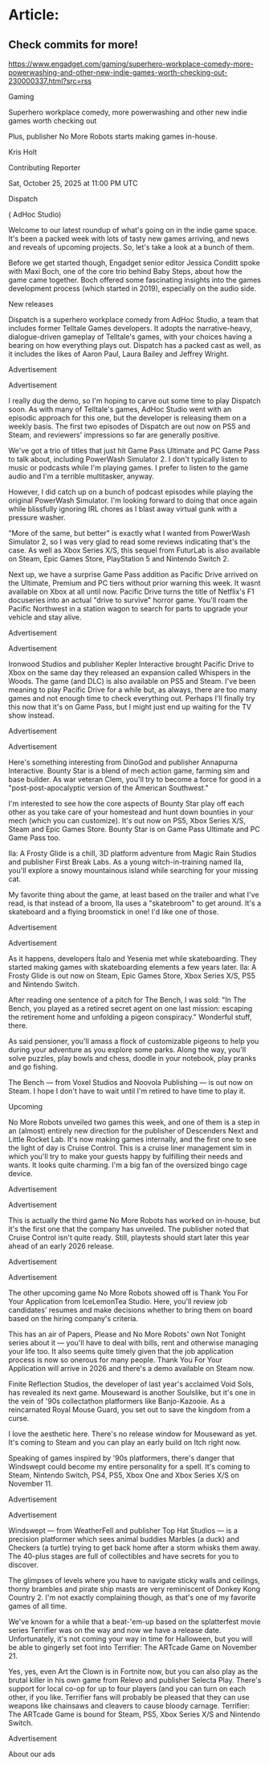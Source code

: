 # Article:

## Check commits for more!
https://www.engadget.com/gaming/superhero-workplace-comedy-more-powerwashing-and-other-new-indie-games-worth-checking-out-230000337.html?src=rss

Gaming

Superhero workplace comedy, more powerwashing and other new indie games worth checking out

Plus, publisher No More Robots starts making games in-house.

Kris Holt

Contributing Reporter

Sat, October 25, 2025 at 11:00 PM UTC

Dispatch

( AdHoc Studio)

Welcome to our latest roundup of what's going on in the indie game space. It's been a packed week with lots of tasty new games arriving, and news and reveals of upcoming projects. So, let's take a look at a bunch of them.

Before we get started though, Engadget senior editor Jessica Conditt spoke with Maxi Boch, one of the core trio behind Baby Steps, about how the game came together. Boch offered some fascinating insights into the games development process (which started in 2019), especially on the audio side.

New releases

Dispatch is a superhero workplace comedy from AdHoc Studio, a team that includes former Telltale Games developers. It adopts the narrative-heavy, dialogue-driven gameplay of Telltale's games, with your choices having a bearing on how everything plays out. Dispatch has a packed cast as well, as it includes the likes of Aaron Paul, Laura Bailey and Jeffrey Wright.

Advertisement

Advertisement

I really dug the demo, so I'm hoping to carve out some time to play Dispatch soon. As with many of Telltale's games, AdHoc Studio went with an episodic approach for this one, but the developer is releasing them on a weekly basis. The first two episodes of Dispatch are out now on PS5 and Steam, and reviewers' impressions so far are generally positive.

We've got a trio of titles that just hit Game Pass Ultimate and PC Game Pass to talk about, including PowerWash Simulator 2. I don't typically listen to music or podcasts while I'm playing games. I prefer to listen to the game audio and I'm a terrible multitasker, anyway.

However, I did catch up on a bunch of podcast episodes while playing the original PowerWash Simulator. I'm looking forward to doing that once again while blissfully ignoring IRL chores as I blast away virtual gunk with a pressure washer.

"More of the same, but better" is exactly what I wanted from PowerWash Simulator 2, so I was very glad to read some reviews indicating that's the case. As well as Xbox Series X/S, this sequel from FuturLab is also available on Steam, Epic Games Store, PlayStation 5 and Nintendo Switch 2.

Next up, we have a surprise Game Pass addition as Pacific Drive arrived on the Ultimate, Premium and PC tiers without prior warning this week. It wasnt available on Xbox at all until now. Pacific Drive turns the title of Netflix's F1 docuseries into an actual "drive to survive" horror game. You'll roam the Pacific Northwest in a station wagon to search for parts to upgrade your vehicle and stay alive.

Advertisement

Advertisement

Ironwood Studios and publisher Kepler Interactive brought Pacific Drive to Xbox on the same day they released an expansion called Whispers in the Woods. The game (and DLC) is also available on PS5 and Steam. I've been meaning to play Pacific Drive for a while but, as always, there are too many games and not enough time to check everything out. Perhaps I'll finally try this now that it's on Game Pass, but I might just end up waiting for the TV show instead.

Advertisement

Advertisement

Here's something interesting from DinoGod and publisher Annapurna Interactive. Bounty Star is a blend of mech action game, farming sim and base builder. As war veteran Clem, you'll try to become a force for good in a "post-post-apocalyptic version of the American Southwest."

I'm interested to see how the core aspects of Bounty Star play off each other as you take care of your homestead and hunt down bounties in your mech (which you can customize). It's out now on PS5, Xbox Series X/S, Steam and Epic Games Store. Bounty Star is on Game Pass Ultimate and PC Game Pass too.

Ila: A Frosty Glide is a chill, 3D platform adventure from Magic Rain Studios and publisher First Break Labs. As a young witch-in-training named Ila, you'll explore a snowy mountainous island while searching for your missing cat.

My favorite thing about the game, at least based on the trailer and what I've read, is that instead of a broom, Ila uses a "skatebroom" to get around. It's a skateboard and a flying broomstick in one! I'd like one of those.

Advertisement

Advertisement

As it happens, developers Ítalo and Yesenia met while skateboarding. They started making games with skateboarding elements a few years later. Ila: A Frosty Glide is out now on Steam, Epic Games Store, Xbox Series X/S, PS5 and Nintendo Switch.

After reading one sentence of a pitch for The Bench, I was sold: "In The Bench, you played as a retired secret agent on one last mission: escaping the retirement home and unfolding a pigeon conspiracy." Wonderful stuff, there.

As said pensioner, you'll amass a flock of customizable pigeons to help you during your adventure as you explore some parks. Along the way, you'll solve puzzles, play bowls and chess, doodle in your notebook, play pranks and go fishing.

The Bench — from Voxel Studios and Noovola Publishing — is out now on Steam. I hope I don't have to wait until I'm retired to have time to play it.

Upcoming

No More Robots unveiled two games this week, and one of them is a step in an (almost) entirely new direction for the publisher of Descenders Next and Little Rocket Lab. It's now making games internally, and the first one to see the light of day is Cruise Control. This is a cruise liner management sim in which you'll try to make your guests happy by fulfilling their needs and wants. It looks quite charming. I'm a big fan of the oversized bingo cage device.

Advertisement

Advertisement

This is actually the third game No More Robots has worked on in-house, but it's the first one that the company has unveiled. The publisher noted that Cruise Control isn't quite ready. Still, playtests should start later this year ahead of an early 2026 release.

Advertisement

Advertisement

The other upcoming game No More Robots showed off is Thank You For Your Application from IceLemonTea Studio. Here, you'll review job candidates' resumes and make decisions whether to bring them on board based on the hiring company's criteria.

This has an air of Papers, Please and No More Robots' own Not Tonight series about it — you'll have to deal with bills, rent and otherwise managing your life too. It also seems quite timely given that the job application process is now so onerous for many people. Thank You For Your Application will arrive in 2026 and there's a demo available on Steam now.

Finite Reflection Studios, the developer of last year's acclaimed Void Sols, has revealed its next game. Mouseward is another Soulslike, but it's one in the vein of '90s collectathon platformers like Banjo-Kazooie. As a reincarnated Royal Mouse Guard, you set out to save the kingdom from a curse.

I love the aesthetic here. There's no release window for Mouseward as yet. It's coming to Steam and you can play an early build on Itch right now.

Speaking of games inspired by '90s platformers, there's danger that Windswept could become my entire personality for a spell. It's coming to Steam, Nintendo Switch, PS4, PS5, Xbox One and Xbox Series X/S on November 11.

Advertisement

Advertisement

Windswept — from WeatherFell and publisher Top Hat Studios — is a precision platformer which sees animal buddies Marbles (a duck) and Checkers (a turtle) trying to get back home after a storm whisks them away. The 40-plus stages are full of collectibles and have secrets for you to discover.

The glimpses of levels where you have to navigate sticky walls and ceilings, thorny brambles and pirate ship masts are very reminiscent of Donkey Kong Country 2. I'm not exactly complaining though, as that's one of my favorite games of all time.

We've known for a while that a beat-'em-up based on the splatterfest movie series Terrifier was on the way and now we have a release date. Unfortunately, it's not coming your way in time for Halloween, but you will be able to gingerly set foot into Terrifier: The ARTcade Game on November 21.

Yes, yes, even Art the Clown is in Fortnite now, but you can also play as the brutal killer in his own game from Relevo and publisher Selecta Play. There's support for local co-op for up to four players (and you can turn on each other, if you like. Terrifier fans will probably be pleased that they can use weapons like chainsaws and cleavers to cause bloody carnage. Terrifier: The ARTcade Game is bound for Steam, PS5, Xbox Series X/S and Nintendo Switch.

Advertisement

About our ads